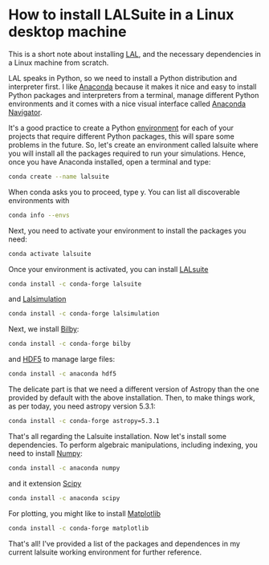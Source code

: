 # How to install LALSuite in a Linux desktop machine

This is a short note about installing [LAL](https://git.ligo.org/lscsoft/lalsuite), and the necessary dependencies in a Linux machine from scratch. 

LAL speaks in Python, so we need to install a Python distribution and interpreter first. I like [Anaconda](https://docs.anaconda.com/free/anaconda/install/) because it makes it nice and easy to install Python packages and interpreters from a terminal, manage different Python environments and it comes with a nice visual interface called [Anaconda Navigator](https://docs.anaconda.com/free/navigator/install/). 

It's a good practice to create a Python [environment](https://conda.io/projects/conda/en/latest/user-guide/tasks/manage-environments.html#activating-an-environment) for each of your projects that require different Python packages, this will spare some problems in the future. So, let's create an environment called lalsuite where you will install all the packages required to run your simulations. Hence, once you have Anaconda installed, open a terminal and type: 

```bash
conda create --name lalsuite
```
When conda asks you to proceed, type y. You can list all discoverable environments with

```bash
conda info --envs
```
Next, you need to activate your environment to install the packages you need:

```bash
conda activate lalsuite
```
Once your environment is activated, you can install [LALsuite](https://anaconda.org/conda-forge/lalsuite)
```bash
conda install -c conda-forge lalsuite
```
and [Lalsimulation](https://anaconda.org/conda-forge/lalsimulation)

```bash
conda install -c conda-forge lalsimulation
```
Next, we install [Bilby](https://anaconda.org/conda-forge/bilby/):
```bash
conda install -c conda-forge bilby
```
and [HDF5](https://anaconda.org/anaconda/hdf5) to manage large files:
```bash
conda install -c anaconda hdf5
```
The delicate part is that we need a different version of Astropy than the one provided by default with the above installation. Then, to make things work, as per today, you need astropy version 5.3.1:
```bash
conda install -c conda-forge astropy=5.3.1
```
That's all regarding the Lalsuite installation. Now let's install some dependencies. To perform algebraic manipulations, including indexing, you need to install [Numpy](https://anaconda.org/anaconda/numpy):
```bash
conda install -c anaconda numpy 
```
and it extension [Scipy](https://anaconda.org/anaconda/scipy)
```bash
conda install -c anaconda scipy
```
For plotting, you might like to install [Matplotlib](https://anaconda.org/conda-forge/matplotlib)
```bash
conda install -c conda-forge matplotlib
```
That's all! I've provided a list of the packages and dependences in my current lalsuite working environment for further reference.

